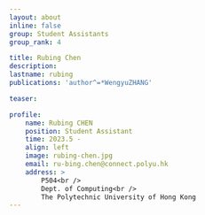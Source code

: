 ```yaml
---
layout: about
inline: false
group: Student Assistants
group_rank: 4

title: Rubing Chen
description: 
lastname: rubing
publications: 'author^=*WengyuZHANG'

teaser: 

profile:
    name: Rubing CHEN
    position: Student Assistant
    time: 2023.5 -
    align: left
    image: rubing-chen.jpg
    email: ru-bing.chen@connect.polyu.hk
    address: >
        P504<br />
        Dept. of Computing<br />
        The Polytechnic University of Hong Kong
---
```


<!-- # Student Assistants

**Wengyu ZHANG**

Student Assistant, Undergraduate Student, Department of Computing, The Hong Kong Polytechnic University

[Homepage](https://wengyuzhang.com)
[Google Scholar](https://scholar.google.com/citations?user=zgV2AIAAAAAJ)
[wengyu.zhang@connect.polyu.hk](mailto:wengyu.zhang@connect.polyu.hk) -->